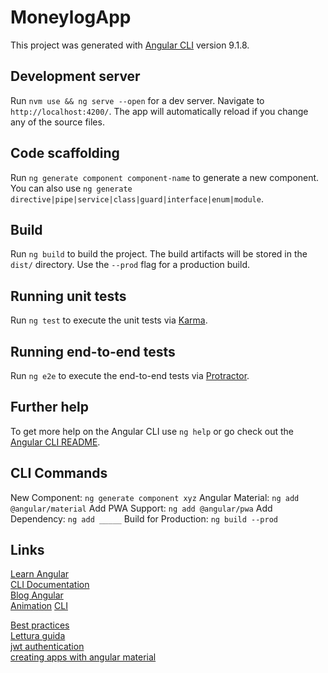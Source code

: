 # MoneylogApp

This project was generated with [Angular CLI](https://github.com/angular/angular-cli) version 9.1.8.

## Development server

Run `nvm use && ng serve --open` for a dev server. Navigate to `http://localhost:4200/`. The app will automatically reload if you change any of the source files.

## Code scaffolding

Run `ng generate component component-name` to generate a new component. You can also use `ng generate directive|pipe|service|class|guard|interface|enum|module`.

## Build

Run `ng build` to build the project. The build artifacts will be stored in the `dist/` directory. Use the `--prod` flag for a production build.

## Running unit tests

Run `ng test` to execute the unit tests via [Karma](https://karma-runner.github.io).

## Running end-to-end tests

Run `ng e2e` to execute the end-to-end tests via [Protractor](http://www.protractortest.org/).

## Further help

To get more help on the Angular CLI use `ng help` or go check out the [Angular CLI README](https://github.com/angular/angular-cli/blob/master/README.md).

## CLI Commands
New Component: `ng generate component xyz`
Angular Material: `ng add @angular/material`
Add PWA Support: `ng add @angular/pwa`
Add Dependency: `ng add _____`
Build for Production: `ng build --prod`

## Links
[Learn Angular](https://angular.io/tutorial)  
[CLI Documentation](https://angular.io/cli)  
[Blog Angular](https://blog.angular.io)  
[Animation](https://angular.io/guide/animations)
[CLI](https://cli.angular.io/)  

[Best practices](https://code-maze.com/angular-best-practices)    
[Lettura guida](https://angular.io/start/start-data#retrieve-shipping-prices)    
[jwt authentication](https://blog.angular-university.io/angular-jwt-authentication)  
[creating apps with angular material](https://auth0.com/blog/creating-beautiful-apps-with-angular-material)  
